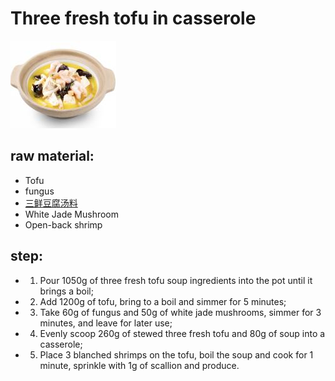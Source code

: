 # Three fresh tofu in casserole

![砂锅三鲜豆腐](/images/砂锅三鲜豆腐.png)

## raw material:

- Tofu
- fungus
- [三鲜豆腐汤料](/en/配料/三鲜豆腐汤料.md)
- White Jade Mushroom
- Open-back shrimp

## step:

- 1. Pour 1050g of three fresh tofu soup ingredients into the pot until it brings a boil;
- 2. Add 1200g of tofu, bring to a boil and simmer for 5 minutes;
- 3. Take 60g of fungus and 50g of white jade mushrooms, simmer for 3 minutes, and leave for later use;
- 4. Evenly scoop 260g of stewed three fresh tofu and 80g of soup into a casserole;
- 5. Place 3 blanched shrimps on the tofu, boil the soup and cook for 1 minute, sprinkle with 1g of scallion and produce.
